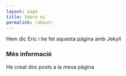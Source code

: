 ```yaml
---
layout: page
title: Sobre mi
permalink: /about/
---
```


Hem dic Eric i he fet aquesta pàgina amb Jekyll

### Més informació
He creat dos posts a la meva pàgina
